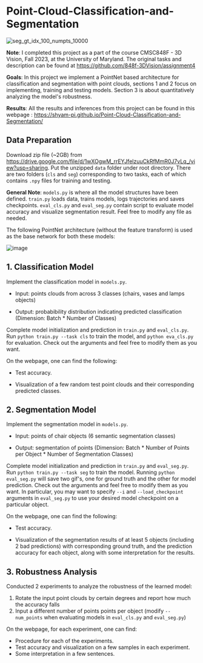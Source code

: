 # Point-Cloud-Classification-and-Segmentation

![seg_gt_idx_100_numpts_10000](https://github.com/Shyam-pi/Point-Cloud-Classification-and-Segmentation/assets/57116285/167f68c0-06c0-484c-b6f9-abc1cc5ea19b)


**Note**:  I completed this project as a part of the course CMSC848F - 3D Vision, Fall 2023, at the University of Maryland. The original tasks and description can be found at https://github.com/848f-3DVision/assignment4 

**Goals**: In this project we implement a PointNet based architecture for classification and segmentation with point clouds, sections 1 and 2 focus on implementing, training and testing models. Section 3 is about quantitatively analyzing the model's robustness.

**Results**: All the results and inferences from this project can be found in this webpage : https://shyam-pi.github.io/Point-Cloud-Classification-and-Segmentation/ 

## Data Preparation
Download zip file (~2GB) from https://drive.google.com/file/d/1wXOgwM_rrEYJfelzuuCkRfMmR0J7vLq_/view?usp=sharing. Put the unzipped `data` folder under root directory. There are two folders (`cls` and `seg`) corresponding to two tasks, each of which contains `.npy` files for training and testing.

**General Note**: `models.py` is where all the model structures have been defined. `train.py` loads data, trains models, logs trajectories and saves checkpoints. `eval_cls.py` and `eval_seg.py` contain script to evaluate model accuracy and visualize segmentation result. Feel free to modify any file as needed.

The following PointNet architecture (without the feature transform) is used as the base network for both these models:

![image](https://github.com/Shyam-pi/Point-Cloud-Classification-and-Segmentation/assets/57116285/94218436-a3c1-436a-9032-732221301ed4)


## 1. Classification Model
Implement the classification model in `models.py`.

- Input: points clouds from across 3 classes (chairs, vases and lamps objects)

- Output: probabibility distribution indicating predicted classification (Dimension: Batch * Number of Classes)

Complete model initialization and prediction in `train.py` and `eval_cls.py`. Run `python train.py --task cls` to train the model, and `python eva_cls.py` for evaluation. Check out the arguments and feel free to modify them as you want.

On the webpage, one can find the following: 

- Test accuracy.

- Visualization of a few random test point clouds and their corresponding predicted classes.
 
## 2. Segmentation Model 
Implement the segmentation model in `models.py`.  

- Input: points of chair objects (6 semantic segmentation classes) 

- Output: segmentation of points (Dimension: Batch * Number of Points per Object * Number of Segmentation Classes)

Complete model initialization and prediction in `train.py` and `eval_seg.py`. Run `python train.py --task seg` to train the model. Running `python eval_seg.py` will save two gif's, one for ground truth and the other for model prediction. Check out the arguments and feel free to modify them as you want. In particular, you may want to specify `--i` and `--load_checkpoint` arguments in `eval_seg.py` to use your desired model checkpoint on a particular object.

On the webpage, one can find the following: 

- Test accuracy.

- Visualization of the segmentation results of at least 5 objects (including 2 bad predictions) with corresponding ground truth, and the prediction accuracy for each object, along with some interpretation for the results.
  
## 3. Robustness Analysis
Conducted 2 experiments to analyze the robustness of the learned model:
1. Rotate the input point clouds by certain degrees and report how much the accuracy falls
2. Input a different number of points points per object (modify `--num_points` when evaluating models in `eval_cls.py` and `eval_seg.py`)

On the webpage, for each experiment, one can find:

- Procedure for each of the experiments.
- Test accuracy and visualization on a few samples in each experiment.
- Some interpretation in a few sentences.


